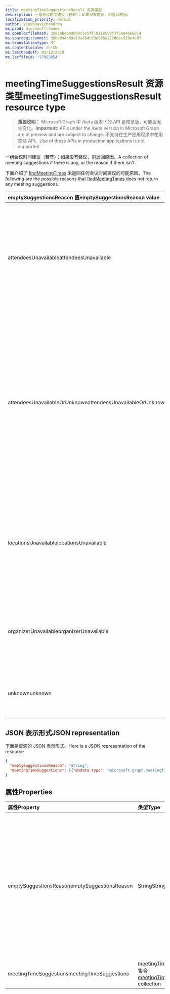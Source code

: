 ```yaml
---
title: meetingTimeSuggestionsResult 资源类型
description: 一组会议时间建议（若有）；如果没有建议，则返回原因。
localization_priority: Normal
author: VinodRavichandran
ms.prod: microsoft-teams
ms.openlocfilehash: 3593abdeed0d4c2e5ff1031e559f1f5ce4a66814
ms.sourcegitcommit: 36be044c89a19af84c93e586e22200ec919e4c9f
ms.translationtype: MT
ms.contentlocale: zh-CN
ms.lasthandoff: 01/12/2019
ms.locfileid: "27983854"
---
```

# <a name="meetingtimesuggestionsresult-resource-type"></a><span data-ttu-id="e7443-103">meetingTimeSuggestionsResult 资源类型</span><span class="sxs-lookup"><span data-stu-id="e7443-103">meetingTimeSuggestionsResult resource type</span></span>

> <span data-ttu-id="e7443-104">**重要说明：** Microsoft Graph 中 /beta 版本下的 API 是预览版，可能会发生变化。</span><span class="sxs-lookup"><span data-stu-id="e7443-104">**Important:** APIs under the /beta version in Microsoft Graph are in preview and are subject to change.</span></span> <span data-ttu-id="e7443-105">不支持在生产应用程序中使用这些 API。</span><span class="sxs-lookup"><span data-stu-id="e7443-105">Use of these APIs in production applications is not supported.</span></span>

<span data-ttu-id="e7443-106">一组会议时间建议（若有）；如果没有建议，则返回原因。</span><span class="sxs-lookup"><span data-stu-id="e7443-106">A collection of meeting suggestions if there is any, or the reason if there isn't.</span></span>

<span data-ttu-id="e7443-107">下面介绍了 [findMeetingTimes](../api/user-findmeetingtimes.md) 未返回任何会议时间建议的可能原因。</span><span class="sxs-lookup"><span data-stu-id="e7443-107">The following are the possible reasons that [findMeetingTimes](../api/user-findmeetingtimes.md) does not return any meeting suggestions.</span></span>

|<span data-ttu-id="e7443-108">**emptySuggestionsReason 值**</span><span class="sxs-lookup"><span data-stu-id="e7443-108">**emptySuggestionsReason value**</span></span>|<span data-ttu-id="e7443-109">**原因**</span><span class="sxs-lookup"><span data-stu-id="e7443-109">**Reasons**</span></span>|
|:-----|:-----|
| <span data-ttu-id="e7443-110">attendeesUnavailable</span><span class="sxs-lookup"><span data-stu-id="e7443-110">attendeesUnavailable</span></span> | <span data-ttu-id="e7443-111">所有与会者的忙/闲状态均已知，但任意时间段的与会者出席可能性达不到[会议置信度](../api/user-findmeetingtimes.md#the-confidence-of-a-meeting-suggestion)阈值（默认为 50%）。</span><span class="sxs-lookup"><span data-stu-id="e7443-111">All of the attendees' availability is known, but not enough attendees are available to reach the [meeting confidence](../api/user-findmeetingtimes.md#the-confidence-of-a-meeting-suggestion) threshold, which is 50% by default, for any time period.</span></span>|
| <span data-ttu-id="e7443-112">attendeesUnavailableOrUnknown</span><span class="sxs-lookup"><span data-stu-id="e7443-112">attendeesUnavailableOrUnknown</span></span> | <span data-ttu-id="e7443-p102">部分或全部与会者的忙/闲状态未知，导致会议置信度下降至设定的阈值（默认为 50%）以下。如果与会者不是组织内部的，或获取忙/闲信息时出错了，与会者的忙/闲状态就会变成未知。</span><span class="sxs-lookup"><span data-stu-id="e7443-p102">Some or all of the attendees have unknown availability, causing the meeting confidence to fall below the set threshold, which is 50% by default. Attendee availability can become unknown if the attendee is outside of the organization, or there is an error obtaining free/busy information.</span></span>|
| <span data-ttu-id="e7443-115">locationsUnavailable</span><span class="sxs-lookup"><span data-stu-id="e7443-115">locationsUnavailable</span></span> | <span data-ttu-id="e7443-116">[locationConstraint](locationconstraint.md) 参数的 **isRequired** 属性被指定为必需，但在计算的时间段内尚无可用地点。</span><span class="sxs-lookup"><span data-stu-id="e7443-116">The **isRequired** property of the [locationConstraint](locationconstraint.md) parameter is specified as mandatory, and yet there are no locations available at the calculated time slots.</span></span> |
| <span data-ttu-id="e7443-117">organizerUnavailable</span><span class="sxs-lookup"><span data-stu-id="e7443-117">organizerUnavailable</span></span> | <span data-ttu-id="e7443-118">**isOrganizerOptional** 参数为 false，但组织者在请求的时间范围内不空闲。</span><span class="sxs-lookup"><span data-stu-id="e7443-118">The **isOrganizerOptional** parameter is false and yet the organizer is not available during the requested time window.</span></span> |
| <span data-ttu-id="e7443-119">unknown</span><span class="sxs-lookup"><span data-stu-id="e7443-119">unknown</span></span> | <span data-ttu-id="e7443-120">未返回任何会议时间建议的原因未知。</span><span class="sxs-lookup"><span data-stu-id="e7443-120">The reason for not returning any meeting suggestions is not known.</span></span>|

## <a name="json-representation"></a><span data-ttu-id="e7443-121">JSON 表示形式</span><span class="sxs-lookup"><span data-stu-id="e7443-121">JSON representation</span></span>

<span data-ttu-id="e7443-122">下面是资源的 JSON 表示形式。</span><span class="sxs-lookup"><span data-stu-id="e7443-122">Here is a JSON representation of the resource</span></span>

<!-- {
  "blockType": "resource",
  "optionalProperties": [

  ],
  "@odata.type": "microsoft.graph.meetingTimeSuggestionsResult"
}-->

```json
{
  "emptySuggestionsReason": "String",
  "meetingTimeSuggestions": [{"@odata.type": "microsoft.graph.meetingTimeSuggestion"}]
}

```
## <a name="properties"></a><span data-ttu-id="e7443-123">属性</span><span class="sxs-lookup"><span data-stu-id="e7443-123">Properties</span></span>
| <span data-ttu-id="e7443-124">属性</span><span class="sxs-lookup"><span data-stu-id="e7443-124">Property</span></span>     | <span data-ttu-id="e7443-125">类型</span><span class="sxs-lookup"><span data-stu-id="e7443-125">Type</span></span>   |<span data-ttu-id="e7443-126">说明</span><span class="sxs-lookup"><span data-stu-id="e7443-126">Description</span></span>|
|:---------------|:--------|:----------|
|<span data-ttu-id="e7443-127">emptySuggestionsReason</span><span class="sxs-lookup"><span data-stu-id="e7443-127">emptySuggestionsReason</span></span>|<span data-ttu-id="e7443-128">String</span><span class="sxs-lookup"><span data-stu-id="e7443-128">String</span></span>|<span data-ttu-id="e7443-p103">未返回任何会议时间建议的原因。可取值为：`attendeesUnavailable`、`attendeesUnavailableOrUnknown`、`locationsUnavailable`、`organizerUnavailable` 或 `unknown`。如果 **meetingTimeSuggestions** 属性未包含任何会议建议，则此属性为空字符串。</span><span class="sxs-lookup"><span data-stu-id="e7443-p103">A reason for not returning any meeting suggestions. Possible values are: `attendeesUnavailable`, `attendeesUnavailableOrUnknown`, `locationsUnavailable`, `organizerUnavailable`, or `unknown`. This property is an empty string if the **meetingTimeSuggestions** property does include any meeting suggestions.</span></span>|
|<span data-ttu-id="e7443-132">meetingTimeSuggestions</span><span class="sxs-lookup"><span data-stu-id="e7443-132">meetingTimeSuggestions</span></span>|<span data-ttu-id="e7443-133">[meetingTimeSuggestion](meetingtimesuggestion.md) 集合</span><span class="sxs-lookup"><span data-stu-id="e7443-133">[meetingTimeSuggestion](meetingtimesuggestion.md) collection</span></span>|<span data-ttu-id="e7443-134">一组会议时间建议。</span><span class="sxs-lookup"><span data-stu-id="e7443-134">An array of meeting suggestions.</span></span>|

<!-- uuid: 8fcb5dbc-d5aa-4681-8e31-b001d5168d79
2015-10-25 14:57:30 UTC -->
<!-- {
  "type": "#page.annotation",
  "description": "meetingTimeSuggestionsResult resource",
  "keywords": "",
  "section": "documentation",
  "tocPath": ""
}-->
